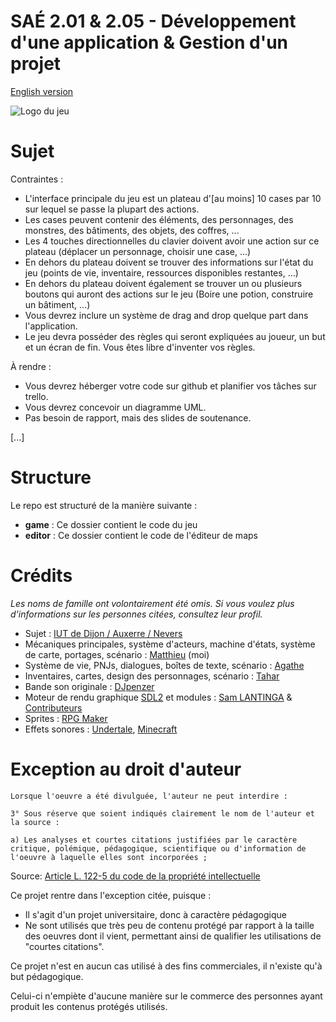 # SAÉ 2.01 & 2.05 - Développement d'une application & Gestion d'un projet

[English version](https://github.com/giroletm/uB-B1-SAE/tree/master/S2_01-S2_05/README_en.md)

![Logo du jeu](https://github.com/giroletm/uB-B1-SAE/tree/master/S2_01-S2_05/game/common/assets/UI/Logo.png?raw=true)

# Sujet

Contraintes :
- L'interface principale du jeu est un plateau d'[au moins] 10 cases par 10 sur lequel se passe la plupart des actions.
- Les cases peuvent contenir des éléments, des personnages, des monstres, des bâtiments, des objets, des coffres, ...
- Les 4 touches directionnelles du clavier doivent avoir une action sur ce plateau (déplacer un personnage, choisir une case, ...)
- En dehors du plateau doivent se trouver des informations sur l'état du jeu (points de vie, inventaire, ressources disponibles restantes, ...)
- En dehors du plateau doivent également se trouver un ou plusieurs boutons qui auront des actions sur le jeu (Boire une potion, construire un bâtiment, ...)
- Vous devrez inclure un système de drag and drop quelque part dans l'application.
- Le jeu devra posséder des règles qui seront expliquées au joueur, un but et un écran de fin. Vous êtes libre d'inventer vos règles.

À rendre :
- Vous devrez héberger votre code sur github et planifier vos tâches sur trello.
- Vous devrez concevoir un diagramme UML.
- Pas besoin de rapport, mais des slides de soutenance.

[...]

# Structure

Le repo est structuré de la manière suivante :
* **game** : Ce dossier contient le code du jeu
* **editor** : Ce dossier contient le code de l'éditeur de maps

# Crédits

*Les noms de famille ont volontairement été omis. Si vous voulez plus d'informations sur les personnes citées, consultez leur profil.*

- Sujet : [IUT de Dijon / Auxerre / Nevers](https://iutdijon.u-bourgogne.fr/www)
- Mécaniques principales, système d'acteurs, machine d'états, système de carte, portages, scénario : [Matthieu](https://github.com/giroletm) (moi)
- Système de vie, PNJs, dialogues, boîtes de texte, scénario : [Agathe](https://github.com/D4cta)
- Inventaires, cartes, design des personnages, scénario : [Tahar](https://github.com/TaharChtioui)
- Bande son originale : [DJpenzer](https://www.youtube.com/@djpenzer6889)
- Moteur de rendu graphique [SDL2](https://github.com/libsdl-org/SDL) et modules : [Sam LANTINGA](https://github.com/slouken) & [Contributeurs](https://github.com/libsdl-org/SDL/graphs/contributors)
- Sprites : [RPG Maker](https://www.rpgmakerweb.com/)
- Effets sonores : [Undertale](https://undertale.com/), [Minecraft](https://www.minecraft.net/)

# Exception au droit d'auteur

```
Lorsque l'oeuvre a été divulguée, l'auteur ne peut interdire :

3° Sous réserve que soient indiqués clairement le nom de l'auteur et la source :

a) Les analyses et courtes citations justifiées par le caractère critique, polémique, pédagogique, scientifique ou d'information de l'oeuvre à laquelle elles sont incorporées ;
```

Source: [Article L. 122-5 du code de la propriété intellectuelle](https://www.legifrance.gouv.fr/codes/section_lc/LEGITEXT000006069414/LEGISCTA000006161637/?anchor=LEGIARTI000048603495#LEGIARTI000048603495)

Ce projet rentre dans l'exception citée, puisque :
- Il s'agit d'un projet universitaire, donc à caractère pédagogique
- Ne sont utilisés que très peu de contenu protégé par rapport à la taille des oeuvres dont il vient, permettant ainsi de qualifier les utilisations de "courtes citations".

Ce projet n'est en aucun cas utilisé à des fins commerciales, il n'existe qu'à but pédagogique.

Celui-ci n'empiète d'aucune manière sur le commerce des personnes ayant produit les contenus protégés utilisés.
